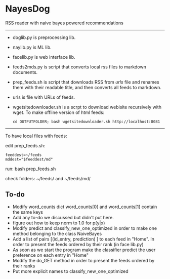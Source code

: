 # NayesDog
RSS reader with naive bayes powered recommendations

---

- doglib.py is preprocessing lib.
- naylib.py is ML lib.
- facelib.py is web interface lib.
- feeds2mds.py is script that converts local rss files to markdown documents.
- prep_feeds.sh is script that downloads RSS from *urls* file and renames them with their readable title, and then converts all feeds to markdown.
- urls is file with URLs of feeds.
- wgetsitedownloader.sh is a scrpt to download webisite recursively with wget. To make offline version of html feeds:

    ``` {.bash}
    cd OUTPUTFOLDER; bash wgetsitedownloader.sh http://localhost:8081
    ```

---

To have local files with feeds:

edit prep_feeds.sh:

``` {.bash}
feeddest=~/feeds
mddest="$feeddest/md"
```

run:
bash prep_feeds.sh

check folders:
~/feeds/ and ~/feeds/md/

## To-do

* Modify word_counts dict word_counts[0] and word_counts[1] contain the same keys
* Add any to-do we discussed but didn't put here.
* figure out how to keep norm to 1.0 for p(y|x)
* Modify predict and classify_new_one_optimized in order to make one method belonging to the class NaiveBayes
* Add a list of pairs [(id_entry, prediction) ] to each feed in "Home". In order to present the feeds ordered by their rank (in face lib.py)
* As soon as we start the program make the classifier predict the user preference on each entry in "Home"
* Modify the do_GET method in order to present the feeds ordered by their ranks
* Put more explicit names to classify_new_one_optimized 
